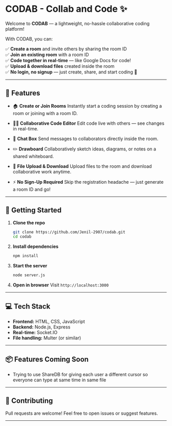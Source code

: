 # CODAB - Collab and Code ✨

Welcome to **CODAB** — a lightweight, no-hassle collaborative coding platform!

With CODAB, you can:

✅ **Create a room** and invite others by sharing the room ID  
✅ **Join an existing room** with a room ID  
✅ **Code together in real-time** — like Google Docs for code!  
✅ **Upload & download files** created inside the room  
✅ **No login, no signup** — just create, share, and start coding 🚀

---

## 🌟 Features

* 🏠 **Create or Join Rooms**
  Instantly start a coding session by creating a room or joining with a room ID.

* 👨‍💻 **Collaborative Code Editor**
  Edit code live with others — see changes in real-time.

* 💬 **Chat Box**
  Send messages to collaborators directly inside the room.

* ✏️ **Drawboard**
  Collaboratively sketch ideas, diagrams, or notes on a shared whiteboard.

* 📂 **File Upload & Download**
  Upload files to the room and download collaborative work anytime.

* ⚡ **No Sign-Up Required**
  Skip the registration headache — just generate a room ID and go!

---

## 🚀 Getting Started

1. **Clone the repo**

   ```bash
   git clone https://github.com/Jenil-2907/codab.git
   cd codab
   ```

2. **Install dependencies**

   ```bash
   npm install
   ```

3. **Start the server**

   ```bash
   node server.js
   ```

4. **Open in browser**
   Visit `http://localhost:3000`

---

## 💻 Tech Stack

* **Frontend:** HTML, CSS, JavaScript
* **Backend:** Node.js, Express
* **Real-time:** Socket.IO
* **File handling:** Multer (or similar)

---

## 📦 Features Coming Soon

* Trying to use ShareDB for giving each user a different cursor so everyone can type at same time in same file

---

## 🤝 Contributing

Pull requests are welcome!
Feel free to open issues or suggest features.

---
